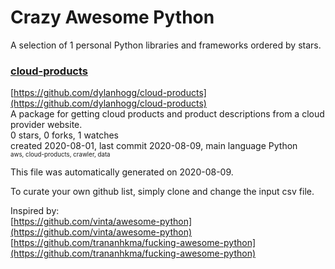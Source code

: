 # Crazy Awesome Python
A selection of 1 personal Python libraries and frameworks ordered by stars.  


### [cloud-products](https://github.com/dylanhogg/cloud-products)  
[https://github.com/dylanhogg/cloud-products](https://github.com/dylanhogg/cloud-products)  
A package for getting cloud products and product descriptions from a cloud provider website.  
0 stars, 0 forks, 1 watches  
created 2020-08-01, last commit 2020-08-09, main language Python  
<sub><sup>aws, cloud-products, crawler, data</sup></sub>


This file was automatically generated on 2020-08-09.  

To curate your own github list, simply clone and change the input csv file.  

Inspired by:  
[https://github.com/vinta/awesome-python](https://github.com/vinta/awesome-python)  
[https://github.com/trananhkma/fucking-awesome-python](https://github.com/trananhkma/fucking-awesome-python)  